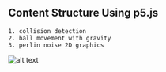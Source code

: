 ## Content Structure Using p5.js
```
1. collision detection
2. ball movement with gravity
3. perlin noise 2D graphics

```


![alt text](https://github.com/MemoryWrong/p5-experiment/blob/master/screenshot.png)
